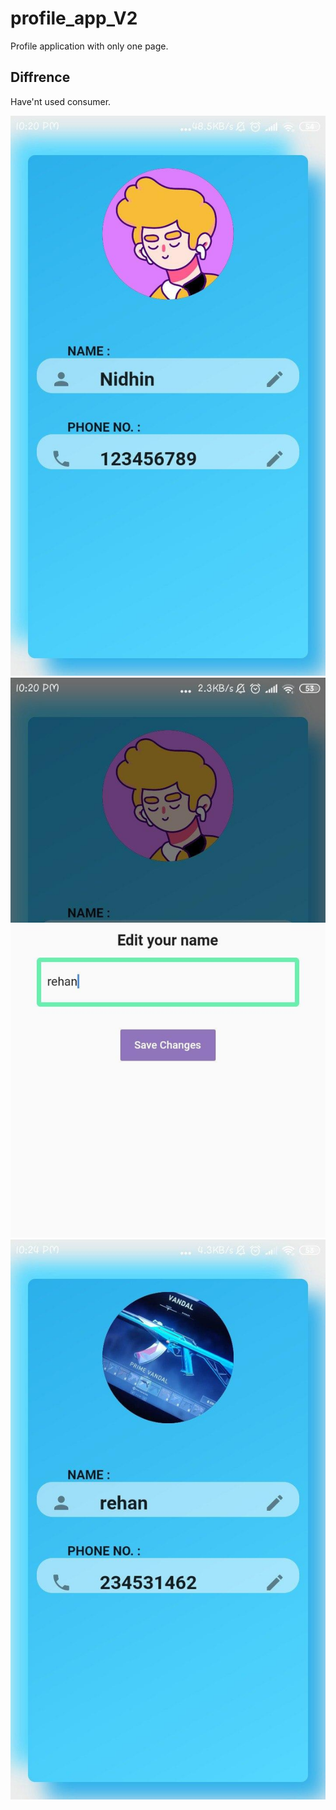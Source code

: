 # profile_app_V2

Profile application with only one page.

## Diffrence

Have'nt used consumer.


![Screenshot](screenShots/1.jpg)
![Screenshot](screenShots/2.jpg)
![Screenshot](screenShots/3.jpg)
